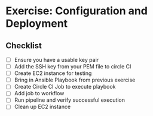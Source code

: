 
# Exercise: Configuration and Deployment

## Checklist

- [ ] Ensure you have a usable key pair
- [ ] Add the SSH key from your PEM file to circle CI
- [ ] Create EC2 instance for testing
- [ ] Bring in Ansible Playbook from previous exercise
- [ ] Create Circle CI Job to execute playbook
- [ ] Add job to workflow
- [ ] Run pipeline and verify successful execution
- [ ] Clean up EC2 instance
